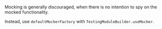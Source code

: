 Mocking is generally discouraged, when there is no intention to spy on the mocked functionality.

Instead, use `defaultMockerFactory` with `TestingModuleBuilder.useMocker`.
